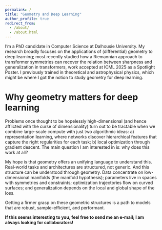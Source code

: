 ```yaml
---
permalink: /
title: "Geometry and Deep Learning"
author_profile: true
redirect_from: 
  - /about/
  - /about.html
---
```


I’m a PhD candidate in Computer Science at Dalhousie University. My research broadly focuses on the applications of (differential) geometry to deep learning; most recently studied how a Riemannian approach to transformer symmetries can recover the relation between sharpness and generalization in transformers, work accepted at ICML 2025  as a Spotlight Poster. I previously trained in theoretical and astrophysical physics, which might be where I got the notion to study geometry for deep learning.


Why geometry matters for deep learning
======

Problems once thought to be hopelessly high-dimensional (and hence afflicted with the curse of dimensionality) turn out to be tractable when we combine large-scale compute with just two algorithmic ideas: a) representation learning, where networks discover hierarchical features that capture the right regularities for each task; b) local optimization through gradient descent. The main question I am interested in is: why does this work at all?

My hope is that geometry offers an unifying language to understand this. Real-world tasks and architectures are structured, not generic. And this structure can be understood through geometry. Data concentrate on low-dimensional manifolds (the manifold hypothesis); parameters live in spaces with symmetries and constraints; optimization trajectories flow on curved surfaces; and generalization depends on the local and global shape of the loss. 

Getting a firmer grasp on these geometric structures is a path to models that are robust, sample-efficient, and performant.

**If this seems interesting to you, feel free to send me an e-mail; I am always looking for collaborators!**
